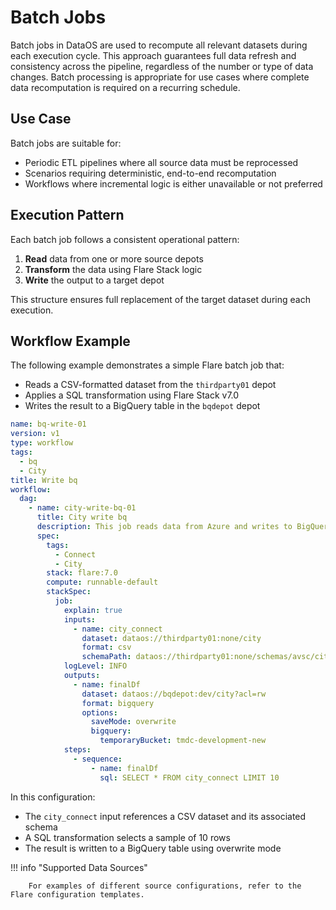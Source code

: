 # Batch Jobs

Batch jobs in DataOS are used to recompute all relevant datasets during each execution cycle. This approach guarantees full data refresh and consistency across the pipeline, regardless of the number or type of data changes. Batch processing is appropriate for use cases where complete data recomputation is required on a recurring schedule.

## Use Case

Batch jobs are suitable for:

* Periodic ETL pipelines where all source data must be reprocessed
* Scenarios requiring deterministic, end-to-end recomputation
* Workflows where incremental logic is either unavailable or not preferred

## Execution Pattern

Each batch job follows a consistent operational pattern:

1. **Read** data from one or more source depots
2. **Transform** the data using Flare Stack logic
3. **Write** the output to a target depot

This structure ensures full replacement of the target dataset during each execution.

## Workflow Example

The following example demonstrates a simple Flare batch job that:

* Reads a CSV-formatted dataset from the `thirdparty01` depot
* Applies a SQL transformation using Flare Stack v7.0
* Writes the result to a BigQuery table in the `bqdepot` depot

```yaml
name: bq-write-01
version: v1
type: workflow
tags:
  - bq
  - City
title: Write bq
workflow:
  dag:
    - name: city-write-bq-01
      title: City write bq
      description: This job reads data from Azure and writes to BigQuery
      spec:
        tags:
          - Connect
          - City
        stack: flare:7.0
        compute: runnable-default
        stackSpec:
          job:
            explain: true
            inputs:
              - name: city_connect
                dataset: dataos://thirdparty01:none/city
                format: csv
                schemaPath: dataos://thirdparty01:none/schemas/avsc/city.avsc
            logLevel: INFO
            outputs:
              - name: finalDf
                dataset: dataos://bqdepot:dev/city?acl=rw
                format: bigquery
                options:
                  saveMode: overwrite
                  bigquery:
                    temporaryBucket: tmdc-development-new
            steps:
              - sequence:
                  - name: finalDf
                    sql: SELECT * FROM city_connect LIMIT 10
```

In this configuration:

* The `city_connect` input references a CSV dataset and its associated schema
* A SQL transformation selects a sample of 10 rows
* The result is written to a BigQuery table using overwrite mode


!!! info "Supported Data Sources"
        
        For examples of different source configurations, refer to the Flare configuration templates.
